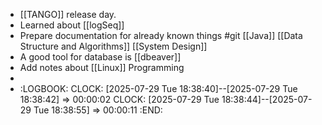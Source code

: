 - [[TANGO]] release day.
- Learned about [[logSeq]]
- Prepare documentation for already known things #git [[Java]] [[Data Structure and Algorithms]] [[System Design]]
- A good tool for database is [[dbeaver]]
- Add notes about [[Linux]] Programming
-
- :LOGBOOK:
  CLOCK: [2025-07-29 Tue 18:38:40]--[2025-07-29 Tue 18:38:42] =>  00:00:02
  CLOCK: [2025-07-29 Tue 18:38:44]--[2025-07-29 Tue 18:38:55] =>  00:00:11
  :END: